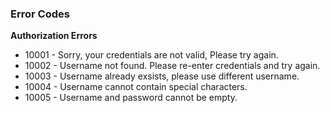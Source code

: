 ### Error Codes
**Authorization Errors**
* 10001 - Sorry, your credentials are not valid, Please try again.
* 10002 - Username not found. Please re-enter credentials and try again.
* 10003 - Username already exsists, please use different username.
* 10004 - Username cannot contain special characters. 
* 10005 - Username and password cannot be empty.